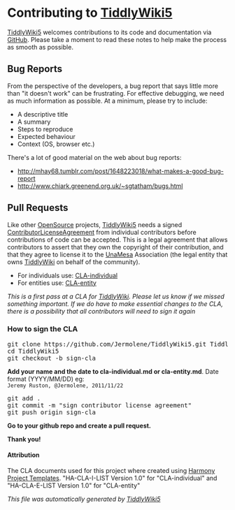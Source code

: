 <h1 class=''>
Contributing to <a class=' tw-tiddlylink tw-tiddlylink-resolves' href='http://five.tiddlywiki.com/static/TiddlyWiki5.html'>
TiddlyWiki5</a></h1><p>
<a class=' tw-tiddlylink tw-tiddlylink-resolves' href='http://five.tiddlywiki.com/static/TiddlyWiki5.html'>
TiddlyWiki5</a> welcomes contributions to its code and documentation via <a class=' tw-tiddlylink tw-tiddlylink-missing' href='http://five.tiddlywiki.com/static/https%3A%2F%2Fgithub.com%2FJermolene%2FTiddlyWiki5.html'>
GitHub</a>. Please take a moment to read these notes to help make the process as smooth as possible.</p><h2 class=''>
Bug Reports</h2><p>
From the perspective of the developers, a bug report that says little more than &quot;it doesn't work&quot; can be frustrating. For effective debugging, we need as much information as possible. At a minimum, please try to include:</p><ul>
<li>
A descriptive title</li><li>
A summary</li><li>
Steps to reproduce</li><li>
Expected behaviour</li><li>
Context (OS, browser etc.)</li></ul><p>
There's a lot of good material on the web about bug reports:</p><ul>
<li>
<a class=' tw-tiddlylink tw-tiddlylink-missing' href='http://five.tiddlywiki.com/static/http%3A%2F%2Fmhay68.tumblr.com%2Fpost%2F1648223018%2Fwhat-makes-a-good-bug-report.html'>
http://mhay68.tumblr.com/post/1648223018/what-makes-a-good-bug-report</a></li><li>
<a class=' tw-tiddlylink tw-tiddlylink-missing' href='http://five.tiddlywiki.com/static/http%3A%2F%2Fwww.chiark.greenend.org.uk%2F~sgtatham%2Fbugs.html.html'>
http://www.chiark.greenend.org.uk/~sgtatham/bugs.html</a></li></ul><h2 class=''>
Pull Requests</h2><p>
Like other <a class=' tw-tiddlylink tw-tiddlylink-resolves' href='http://five.tiddlywiki.com/static/OpenSource.html'>
OpenSource</a> projects, <a class=' tw-tiddlylink tw-tiddlylink-resolves' href='http://five.tiddlywiki.com/static/TiddlyWiki5.html'>
TiddlyWiki5</a> needs a signed <a class=' tw-tiddlylink tw-tiddlylink-missing' href='http://five.tiddlywiki.com/static/ContributorLicenseAgreement.html'>
ContributorLicenseAgreement</a> from individual contributors before contributions of code can be accepted. This is a legal agreement that allows contributors  to assert that they own the copyright of their contribution, and that they agree to license it to the <a class=' tw-tiddlylink tw-tiddlylink-missing' href='http://five.tiddlywiki.com/static/UnaMesa.html'>
UnaMesa</a> Association (the legal entity that owns <a class=' tw-tiddlylink tw-tiddlylink-resolves' href='http://five.tiddlywiki.com/static/TiddlyWiki.html'>
TiddlyWiki</a> on behalf of the community).</p><ul>
<li>
For individuals use: <a class=' tw-tiddlylink tw-tiddlylink-missing' href='http://five.tiddlywiki.com/static/https%3A%2F%2Fgithub.com%2FJermolene%2FTiddlyWiki5%2Ftree%2Fmaster%2Flicenses%2Fcla-individual.md.html'>
CLA-individual</a></li><li>
For entities use: <a class=' tw-tiddlylink tw-tiddlylink-missing' href='http://five.tiddlywiki.com/static/https%3A%2F%2Fgithub.com%2FJermolene%2FTiddlyWiki5%2Ftree%2Fmaster%2Flicenses%2Fcla-entity.md.html'>
CLA-entity</a></li></ul><p>
<em>
This is a first pass at a CLA for <a class=' tw-tiddlylink tw-tiddlylink-resolves' href='http://five.tiddlywiki.com/static/TiddlyWiki.html'>
TiddlyWiki</a>. Please let us know if we missed something important. If we do have to make essential changes to the CLA, there is a possibility that all contributors will need to sign it again</em></p><h3 class=''>
How to sign the CLA</h3><pre>
git clone https://github.com/Jermolene/TiddlyWiki5.git TiddlyWiki5
cd TiddlyWiki5
git checkout -b sign-cla</pre><p>
<strong>
Add your name and the date to cla-individual.md or cla-entity.md</strong>. Date format (YYYY/MM/DD)
eg: <code>
Jeremy Ruston, @Jermolene, 2011/11/22</code></p><pre>
git add .
git commit -m &quot;sign contributor license agreement&quot;
git push origin sign-cla</pre><p>
<strong>
Go to your github repo and create a pull request.</strong></p><p>
<strong>
Thank you!</strong></p><h4 class=''>
Attribution</h4><p>
The CLA documents used for this project where created using <a class=' tw-tiddlylink tw-tiddlylink-missing' href='http://five.tiddlywiki.com/static/http%3A%2F%2Fwww.harmonyagreements.org.html'>
Harmony Project Templates</a>. &quot;HA-CLA-I-LIST Version 1.0&quot; for &quot;CLA-individual&quot; and &quot;HA-CLA-E-LIST Version 1.0&quot; for &quot;CLA-entity&quot;
</p><p>
<em>
This file was automatically generated by <a class=' tw-tiddlylink tw-tiddlylink-resolves' href='http://five.tiddlywiki.com/static/TiddlyWiki5.html'>
TiddlyWiki5</a></em>
</p>